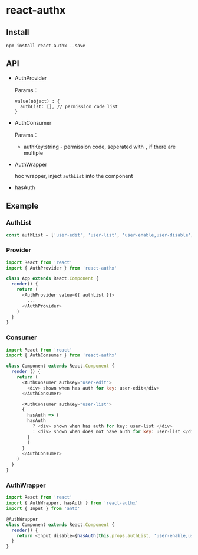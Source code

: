 # react-authx 

## Install

`npm install react-authx --save`

## API

- AuthProvider

  Params：

  ```
  value(object) : {
    authList: [], // permission code list
  }
  ```

- AuthConsumer

  Params：

  - authKey:string - permission code, seperated with `,` if there are multiple

- AuthWrapper

  hoc wrapper, inject `authList` into the component

- hasAuth


## Example

### AuthList

```javascript
const authList = ['user-edit', 'user-list', 'user-enable,user-disable']
```

### Provider

```javascript
import React from 'react'
import { AuthProvider } from 'react-authx'

class App extends React.Component {
  render() {
    return (
      <AuthProvider value={{ authList }}>
        ...
      </AuthProvider>
    )
  }
}
```

### Consumer

```javascript
import React from 'react'
import { AuthConsumer } from 'react-authx'

class Component extends React.Component {
  render () {
    return (
      <AuthConsumer authKey="user-edit">
        <div> shown when has auth for key: user-edit</div>
      </AuthConsumer>

      <AuthConsumer authKey="user-list">
      {
        hasAuth => (
        hasAuth
          ? <div> shown when has auth for key: user-list </div>
          : <div> shown when does not have auth for key: user-list </div>
        }
        )
      }
      </AuthConsumer>
    )
  }
}
```

### AuthWrapper

```javascript
import React from 'react'
import { AuthWrapper, hasAuth } from 'react-authx'
import { Input } from 'antd'

@AuthWrapper
class Component extends React.Component {
  render() {
    return <Input disable={hasAuth(this.props.authList, 'user-enable,user-disable')} />
  }
}
```
